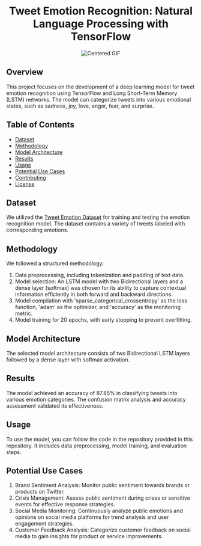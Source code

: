 
<h1 align="center" id="title">Tweet Emotion Recognition: Natural Language Processing with TensorFlow</h1>

<div align="center">
  <img src="https://www.icegif.com/wp-content/uploads/2022/03/icegif-784.gif" alt="Centered GIF">
</div>


## Overview

This project focuses on the development of a deep learning model for tweet emotion recognition using TensorFlow and Long Short-Term Memory (LSTM) networks. The model can categorize tweets into various emotional states, such as sadness, joy, love, anger, fear, and surprise.

## Table of Contents

- [Dataset](#dataset)
- [Methodology](#methodology)
- [Model Architecture](#model-architecture)
- [Results](#results)
- [Usage](#usage)
- [Potential Use Cases](#potential-use-cases)
- [Contributing](#contributing)
- [License](#license)

## Dataset

We utilized the [Tweet Emotion Dataset](https://github.com/dair-ai/emotion_dataset) for training and testing the emotion recognition model. The dataset contains a variety of tweets labeled with corresponding emotions.

## Methodology

We followed a structured methodology:

1. Data preprocessing, including tokenization and padding of text data.
2. Model selection: An LSTM model with two Bidirectional layers and a dense layer (softmax) was chosen for its ability to capture contextual information efficiently in both forward and backward directions.
3. Model compilation with 'sparse_categorical_crossentropy' as the loss function, 'adam' as the optimizer, and 'accuracy' as the monitoring metric.
4. Model training for 20 epochs, with early stopping to prevent overfitting.

## Model Architecture

The selected model architecture consists of two Bidirectional LSTM layers followed by a dense layer with softmax activation.

## Results

The model achieved an accuracy of 87.85% in classifying tweets into various emotion categories. The confusion matrix analysis and accuracy assessment validated its effectiveness.

## Usage

To use the model, you can follow the code in the repository provided in this repository. It includes data preprocessing, model training, and evaluation steps.

## Potential Use Cases

1. Brand Sentiment Analysis: Monitor public sentiment towards brands or products on Twitter.
2. Crisis Management: Assess public sentiment during crises or sensitive events for effective response strategies.
3. Social Media Monitoring: Continuously analyze public emotions and opinions on social media platforms for trend analysis and user engagement strategies.
4. Customer Feedback Analysis: Categorize customer feedback on social media to gain insights for product or service improvements.




